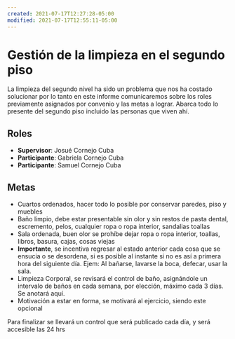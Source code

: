```yaml
---
created: 2021-07-17T12:27:28-05:00
modified: 2021-07-17T12:55:11-05:00
---
```


# Gestión de la limpieza en el segundo piso

La limpieza del segundo nivel ha sido un problema que nos ha costado solucionar por lo tanto en este informe comunicaremos sobre los roles previamente asignados por convenio y las metas a lograr. Abarca todo lo presente del segundo piso incluido las personas que viven ahí.

## Roles
- **Supervisor**: Josué Cornejo Cuba
- **Participante**: Gabriela Cornejo Cuba
- **Participante**: Samuel Cornejo Cuba

## Metas
- Cuartos ordenados, hacer todo lo posible por conservar paredes, piso y muebles
- Baño limpio, debe estar presentable sin olor y sin restos de pasta dental, escremento, pelos, cualquier ropa o ropa interior, sandalias toallas
- Sala ordenada, buen olor se prohíbe dejar ropa o ropa interior, toallas, libros, basura, cajas, cosas viejas
- **Importante**, se incentiva regresar al estado anterior cada cosa que se ensucia o se desordena, si es posible al instante si no es así a primera hora del siguiente día. Ejem: Al bañarse, lavarse la boca, defecar, usar la sala.
- Limpieza Corporal, se revisará el control de baño, asignándole un intervalo de baños en cada semana, por elección,  máximo cada 3 días. Se anotará aquí.
- Motivación a estar en forma, se motivará al ejercicio, siendo este opcional

Para finalizar se llevará un control que será publicado cada día, y será accesible las 24 hrs
